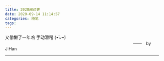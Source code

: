 ```yaml
---
title: 2020阅读史
date: 2020-09-14 11:14:57
categories: 随笔
tags:
---
```


又偷懒了一年咯 手动滑稽 (•̀⌄•́)
　　　　　　　　　　　　　　　　　　　　　　　　　　　　　　——　by JiHan
* * *
<!-- more -->